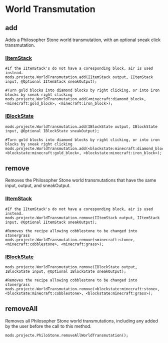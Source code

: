 # World Transmutation

## add

Adds a Philosopher Stone world transmutation, with an optional sneak click transmutation.

### [IItemStack](/Vanilla/Items/IItemStack/)
```zenscript
#If the IItemStack's do not have a coresponding block, air is used instead.
mods.projecte.WorldTransmutation.add(IItemStack output, IItemStack input, @Optional IItemStack sneakOutput);

#Turn gold blocks into diamond blocks by right clicking, or into iron blocks by sneak right clicking 
mods.projecte.WorldTransmutation.add(<minecraft:diamond_block>, <minecraft:gold_block>, <minecraft:iron_block>);
```

### [IBlockState](/Vanilla/Blocks/IBlockState/)

```zenscript
mods.projecte.WorldTransmutation.add(IBlockState output, IBlockState input, @Optional IBlockState sneakOutput);

#Turn gold blocks into diamond blocks by right clicking, or into iron blocks by sneak right clicking
mods.projecte.WorldTransmutation.add(<blockstate:minecraft:diamond_block>, <blockstate:minecraft:gold_block>, <blockstate:minecraft:iron_block>);
```


## remove

Removes the Philosopher Stone world transmutations that have the same input, output, and sneakOutput.

### [IItemStack](/Vanilla/Items/IItemStack/)
```zenscript
#If the IItemStack's do not have a coresponding block, air is used instead.
mods.projecte.WorldTransmutation.remove(IItemStack output, IItemStack input, @Optional IItemStack sneakOutput);

#Removes the recipe allowing cobblestone to be changed into stone/grass
mods.projecte.WorldTransmutation.remove(<minecraft:stone>, <minecraft:cobblestone>, <minecraft:grass>);
```

### [IBlockState](/Vanilla/Blocks/IBlockState/)

```zenscript
mods.projecte.WorldTransmutation.remove(IBlockState output, IBlockState input, @Optional IBlockState sneakOutput);

#Removes the recipe allowing cobblestone to be changed into stone/grass
mods.projecte.WorldTransmutation.remove(<blockstate:minecraft:stone>, <blockstate:minecraft:cobblestone>, <blockstate:minecraft:grass>); 
```


## removeAll

Removes all Philosopher Stone world transmutations, including any added by the user before the call to this method.

```zenscript
mods.projecte.PhiloStone.removeAllWorldTransmutation();
```